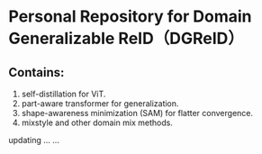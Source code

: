 # Personal Repository for **D**omain **G**eneralizable **ReID**（DGReID）
## Contains:
1. self-distillation for ViT.
2. part-aware transformer for generalization.
3. shape-awareness minimization (SAM) for flatter convergence.
4. mixstyle and other domain mix methods.

updating ... ...
